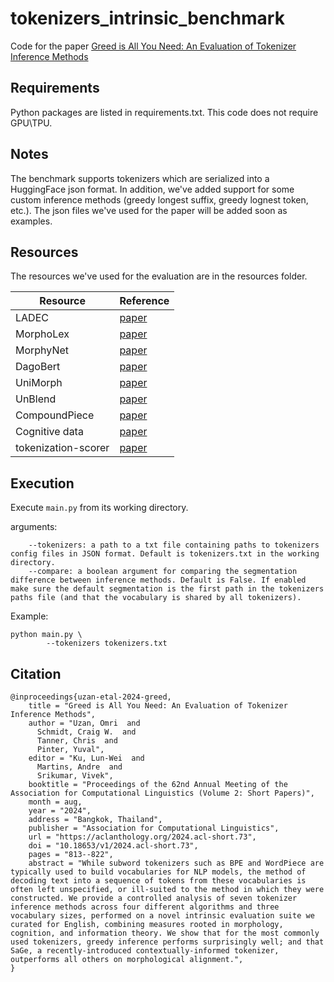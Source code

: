 # tokenizers_intrinsic_benchmark

Code for the paper [Greed is All You Need: An Evaluation of Tokenizer Inference Methods](https://arxiv.org/abs/2403.01289)

## Requirements
Python packages are listed in requirements.txt.
This code does not require GPU\TPU.

## Notes
The benchmark supports tokenizers which are serialized into a HuggingFace json format.
In addition, we've added support for some custom inference methods (greedy longest suffix, greedy lognest token, etc.).
The json files we've used for the paper will be added soon as examples.

## Resources
The resources we've used for the evaluation are in the resources folder.

Resource | Reference 
| ------------- | ------------- |
LADEC | [paper](https://www.semanticscholar.org/paper/LADEC%3A-The-Large-Database-of-English-Compounds-Gagn%C3%A9-Spalding/7da138d704ef0fc055825fa132f5c452ed3fb52a)
MorphoLex | [paper](https://www.semanticscholar.org/paper/MorphoLex%3A-A-derivational-morphological-database-S%C3%A1nchez-Guti%C3%A9rrez-Mailhot/3cea3a3eb5b83612a7f8da49fde0d7244058ee06)
MorphyNet | [paper](https://aclanthology.org/2021.sigmorphon-1.5/)
DagoBert | [paper](https://aclanthology.org/2020.emnlp-main.316/)
UniMorph | [paper](https://aclanthology.org/2022.lrec-1.89/)
UnBlend | [paper](https://aclanthology.org/2020.findings-emnlp.138/)
CompoundPiece | [paper](https://aclanthology.org/2023.emnlp-main.24/)
Cognitive data | [paper](https://aclanthology.org/2023.emnlp-main.272/)
tokenization-scorer | [paper](https://aclanthology.org/2023.acl-long.284/)

## Execution
Execute `main.py` from its working directory.

arguments:
```	
	--tokenizers: a path to a txt file containing paths to tokenizers config files in JSON format. Default is tokenizers.txt in the working directory.
	--compare: a boolean argument for comparing the segmentation difference between inference methods. Default is False. If enabled make sure the default segmentation is the first path in the tokenizers paths file (and that the vocabulary is shared by all tokenizers).
```
Example:
```    
python main.py \
        --tokenizers tokenizers.txt
```

## Citation
```
@inproceedings{uzan-etal-2024-greed,
    title = "Greed is All You Need: An Evaluation of Tokenizer Inference Methods",
    author = "Uzan, Omri  and
      Schmidt, Craig W.  and
      Tanner, Chris  and
      Pinter, Yuval",
    editor = "Ku, Lun-Wei  and
      Martins, Andre  and
      Srikumar, Vivek",
    booktitle = "Proceedings of the 62nd Annual Meeting of the Association for Computational Linguistics (Volume 2: Short Papers)",
    month = aug,
    year = "2024",
    address = "Bangkok, Thailand",
    publisher = "Association for Computational Linguistics",
    url = "https://aclanthology.org/2024.acl-short.73",
    doi = "10.18653/v1/2024.acl-short.73",
    pages = "813--822",
    abstract = "While subword tokenizers such as BPE and WordPiece are typically used to build vocabularies for NLP models, the method of decoding text into a sequence of tokens from these vocabularies is often left unspecified, or ill-suited to the method in which they were constructed. We provide a controlled analysis of seven tokenizer inference methods across four different algorithms and three vocabulary sizes, performed on a novel intrinsic evaluation suite we curated for English, combining measures rooted in morphology, cognition, and information theory. We show that for the most commonly used tokenizers, greedy inference performs surprisingly well; and that SaGe, a recently-introduced contextually-informed tokenizer, outperforms all others on morphological alignment.",
}
```
